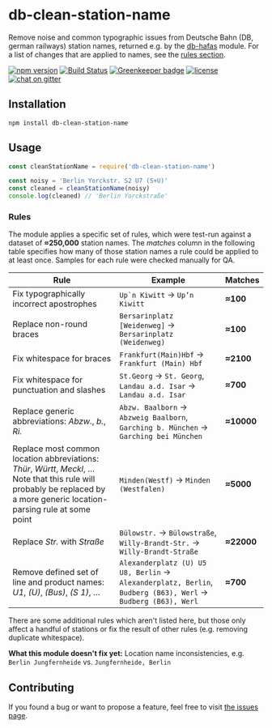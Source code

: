 # db-clean-station-name

Remove noise and common typographic issues from Deutsche Bahn (DB, german railways) station names, returned e.g. by the [db-hafas](https://github.com/derhuerst/db-hafas) module. For a list of changes that are applied to names, see the [rules section](#rules).

[![npm version](https://img.shields.io/npm/v/db-clean-station-name.svg)](https://www.npmjs.com/package/db-clean-station-name)
[![Build Status](https://travis-ci.org/juliuste/db-clean-station-name.svg?branch=master)](https://travis-ci.org/juliuste/db-clean-station-name)
[![Greenkeeper badge](https://badges.greenkeeper.io/juliuste/db-clean-station-name.svg)](https://greenkeeper.io/)
[![license](https://img.shields.io/github/license/juliuste/db-clean-station-name.svg?style=flat)](license)
[![chat on gitter](https://badges.gitter.im/juliuste.svg)](https://gitter.im/juliuste)

## Installation

```shell
npm install db-clean-station-name
```

## Usage

```js
const cleanStationName = require('db-clean-station-name')

const noisy = 'Berlin Yorckstr. S2 U7 (S+U)'
const cleaned = cleanStationName(noisy)
console.log(cleaned) // 'Berlin Yorckstraße'
```

### Rules

The module applies a specific set of rules, which were test-run against a dataset of **≈250,000** station names. The *matches* column in the following table specifies how many of those station names a rule could be applied to at least once. Samples for each rule were checked manually for QA.

Rule | Example | Matches
-----|---------|--------
Fix typographically incorrect apostrophes | ``Up`n Kiwitt`` → `Up’n Kiwitt` | **≈100**
Replace non-round braces | `Bersarinplatz [Weidenweg]` → `Bersarinplatz (Weidenweg)` | **≈100**
Fix whitespace for braces | `Frankfurt(Main)Hbf` → `Frankfurt (Main) Hbf` | **≈2100**
Fix whitespace for punctuation and slashes | `St.Georg` → `St. Georg`, `Landau a.d. Isar` → `Landau a.d. Isar` | **≈700**
Replace generic abbreviations: *Abzw.*, *b.*, *Ri.* | `Abzw. Baalborn` → `Abzweig Baalborn`, `Garching b. München` → `Garching bei München` | **≈10000**
Replace most common location abbreviations: *Thür*, *Württ*, *Meckl*, … Note that this rule will probably be replaced by a more generic location-parsing rule at some point | `Minden(Westf)` → `Minden (Westfalen)` | **≈5000**
Replace *Str.* with *Straße* | `Bülowstr.` → `Bülowstraße`, `Willy-Brandt-Str.` → `Willy-Brandt-Straße` | **≈22000**
Remove defined set of line and product names: *U1*, *(U)*, *(Bus)*, *(S 1)*, … | `Alexanderplatz (U) U5 U8, Berlin` → `Alexanderplatz, Berlin`, `Budberg (B63), Werl` → `Budberg (B63), Werl` | **≈700**

There are some additional rules which aren't listed here, but those only affect a handful of stations or fix the result of other rules (e.g. removing duplicate whitespace).

**What this module doesn't fix yet:** Location name inconsistencies, e.g. `Berlin Jungfernheide` vs. `Jungfernheide, Berlin`

## Contributing

If you found a bug or want to propose a feature, feel free to visit [the issues page](https://github.com/juliuste/db-clean-station-name/issues).
